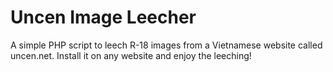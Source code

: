 # Uncen Image Leecher

A simple PHP script to leech R-18 images from a Vietnamese website called uncen.net. Install it on any website and enjoy the leeching!
